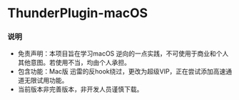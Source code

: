 # ThunderPlugin-macOS

### 说明
* 免责声明：本项目旨在学习macOS 逆向的一点实践，不可使用于商业和个人其他意图。若使用不当，均由个人承担。
* 包含功能：Mac版 迅雷的反hook绕过，更改为超级VIP，正在尝试添加高速通道无限试用功能。
* 当前版本非完善版本，非开发人员谨慎下载。


